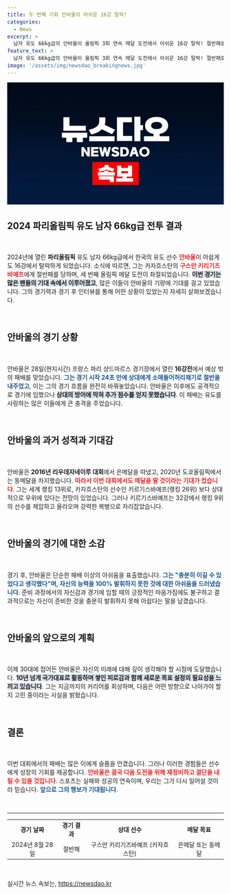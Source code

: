 ```yaml
---
title: 두 번째 기회 안바울의 아쉬운 16강 탈락!
categories:
  - News
excerpt: >
  남자 유도 66kg급의 안바울이 올림픽 3회 연속 메달 도전에서 아쉬운 16강 탈락! 절반패로 끝난 경기, 그의 눈물에 담긴 진심은? 지금 바로 확인해보세요!
feature_text: >
  남자 유도 66kg급의 안바울이 올림픽 3회 연속 메달 도전에서 아쉬운 16강 탈락! 절반패로 끝난 경기, 그의 눈물에 담긴 진심은? 지금 바로 확인해보세요!
image: '/assets/img/newsdao_breakingnews.jpg'
---
```


<p><img src="/assets/img/newsdao_breakingnews.jpg" alt="ontimetimes 속보" /></p>

<h2 data-ke-size="size26">2024 파리올림픽 유도 남자 66kg급 전투 결과</h2>

<p data-ke-size="size16">&nbsp;</p>

<p>2024년에 열린 <b>파리올림픽</b> 유도 남자 66kg급에서 한국의 유도 선수 <b><span style="color: #ee2323;">안바울</span></b>이 아쉽게도 16강에서 탈락하게 되었습니다. 소식에 따르면, 그는 카자흐스탄의 <b><span style="color: #ee2323;">구스만 키리기즈바예프</span></b>에게 절반패를 당하며, 세 번째 올림픽 메달 도전이 좌절되었습니다. <b><span style="background-color: #21538527;">이번 경기는 많은 팬들의 기대 속에서 이루어졌고</span></b>, 많은 이들이 안바울의 기량에 기대를 걸고 있었습니다. 그의 경기력과 경기 후 인터뷰를 통해 어떤 상황이 있었는지 자세히 살펴보겠습니다.</p>

<p data-ke-size="size16">&nbsp;</p>

<h2 data-ke-size="size26">안바울의 경기 상황</h2>

<p data-ke-size="size16">&nbsp;</p>

<p>안바울은 28일(현지시간) 프랑스 파리 샹드마르스 경기장에서 열린 <b>16강전</b>에서 예상 밖의 패배를 맞았습니다. <b><span style="color: #1a5490;">그는 경기 시작 24초 만에 상대에게 소매들어허리채기로 절반을 내주었고</span></b>, 이는 그의 경기 흐름을 완전히 바꿔놓았습니다. 안바울은 이후에도 공격적으로 경기에 임했으나 <b><span style="background-color: #21538527;">상대의 방어에 막혀 추가 점수를 얻지 못했습니다</span></b>. 이 패배는 유도를 사랑하는 많은 이들에게 큰 충격을 주었습니다.</p>

<p data-ke-size="size16">&nbsp;</p>

<h2 data-ke-size="size26">안바울의 과거 성적과 기대감</h2>

<p data-ke-size="size16">&nbsp;</p>

<p>안바울은 <b>2016년 리우데자네이루 대회</b>에서 은메달을 따냈고, 2020년 도쿄올림픽에서는 동메달을 차지했습니다. <b><span style="color: #ee2323;">따라서 이번 대회에서도 메달을 딸 것이라는 기대가 컸습니다</span></b>. 그는 세계 랭킹 13위로, 카자흐스탄의 선수인 키르기스바예프(랭킹 26위) 보다 상대적으로 우위에 있다는 전망이 있었습니다. 그러나 키르기스바예프는 32강에서 랭킹 9위의 선수를 제압하고 올라오며 강력한 복병으로 자리잡았습니다.</p>

<p data-ke-size="size16">&nbsp;</p>

<h2 data-ke-size="size26">안바울의 경기에 대한 소감</h2>

<p data-ke-size="size16">&nbsp;</p>

<p>경기 후, 안바울은 단순한 패배 이상의 아쉬움을 표출했습니다. <b><span style="color: #1a5490;">그는 "충분히 이길 수 있었다고 생각했다"며, 자신의 능력을 100% 발휘하지 못한 것에 대한 아쉬움을 드러냈습니다</span></b>. 준비 과정에서의 자신감과 경기에 임할 때의 긍정적인 마음가짐에도 불구하고 결과적으로는 자신이 준비한 것을 충분히 발휘하지 못해 아쉽다는 말을 남겼습니다.</p>

<p data-ke-size="size16">&nbsp;</p>

<h2 data-ke-size="size26">안바울의 앞으로의 계획</h2>

<p data-ke-size="size16">&nbsp;</p>

<p>이제 30대에 접어든 안바울은 자신의 미래에 대해 깊이 생각해야 할 시점에 도달했습니다. <b><span style="background-color: #21538527;">10년 넘게 국가대표로 활동하며 쌓인 피로감과 함께 새로운 목표 설정의 필요성을 느끼고 있습니다</span></b>. 그는 지금까지의 커리어를 회상하며, 다음은 어떤 방향으로 나아가야 할지 고민 중이라는 사실을 밝혔습니다.</p>

<p data-ke-size="size16">&nbsp;</p>

<h2 data-ke-size="size26">결론</h2>

<p data-ke-size="size16">&nbsp;</p>

<p>이번 대회에서의 패배는 많은 이에게 슬픔을 안겼습니다. 그러나 이러한 경험들은 선수에게 성장의 기회를 제공합니다. <b><span style="color: #ee2323;">안바울은 결국 다음 도전을 위해 재정비하고 결단을 내릴 수 있을 것입니다</span></b>. 스포츠는 실패와 성공의 연속이며, 우리는 그가 다시 일어설 것이라 믿습니다. <b><span style="color: #1a5490;">앞으로 그의 행보가 기대됩니다</span></b>.</p>

<p data-ke-size="size16">&nbsp;</p>

<hr>

<table>
    <tr>
        <td style="text-align: center; height: 17px;"><b>경기 날짜</b></td>
        <td style="text-align: center; height: 17px;"><b>경기 결과</b></td>
        <td style="text-align: center; height: 17px;"><b>상대 선수</b></td>
        <td style="text-align: center; height: 17px;"><b>메달 목표</b></td>
    </tr>
    <tr>
        <td style="text-align: center; height: 17px;">2024년 8월 28일</td>
        <td style="text-align: center; height: 17px;">절반패</td>
        <td style="text-align: center; height: 17px;">구스만 키리기즈바예프 (카자흐스탄)</td>
        <td style="text-align: center; height: 17px;">은메달 또는 동메달</td>
    </tr>
</table>

<p data-ke-size="size16">&nbsp;</p>
실시간 뉴스 속보는, <a href="https://newsdao.kr" rel="dofollow">https://newsdao.kr</a>


